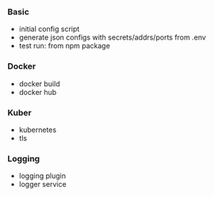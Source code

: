 ### Basic

- initial config script
- generate json configs with secrets/addrs/ports from .env
- test run: from npm package

### Docker

- docker build
- docker hub

### Kuber

- kubernetes
- tls

### Logging

- logging plugin
- logger service
